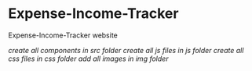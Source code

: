 # Expense-Income-Tracker
Expense-Income-Tracker website

*create all components in src folder*
*create all js files in js folder*
*create all css files in css folder*
*add all images in img folder*

